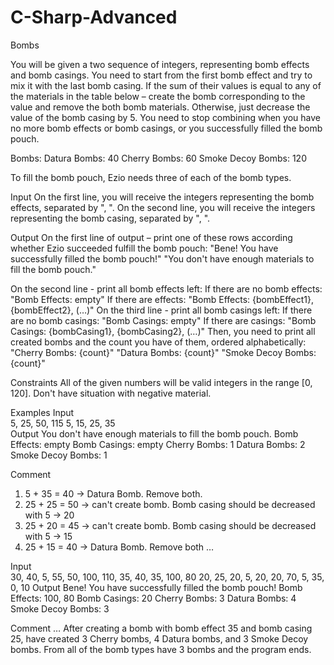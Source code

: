 # C-Sharp-Advanced

Bombs

You will be given a two sequence of integers, representing bomb effects and bomb casings.
You need to start from the first bomb effect and try to mix it with the last bomb casing. 
If the sum of their values is equal to any of the materials in the table below – 
create the bomb corresponding to the value and remove the both bomb materials. 
Otherwise, just decrease the value of the bomb casing by 5. 
You need to stop combining when you have no more bomb effects or bomb casings, or you successfully filled the bomb pouch.

Bombs:
Datura Bombs: 40
Cherry Bombs: 60
Smoke Decoy Bombs: 120

To fill the bomb pouch, Ezio needs three of each of the bomb types.

Input
On the first line, you will receive the integers representing the bomb effects, separated by ", ".
On the second line, you will receive the integers representing the bomb casing, separated by ", ".

Output
On the first line of output – print one of these rows according whether Ezio succeeded fulfill the bomb pouch:
"Bene! You have successfully filled the bomb pouch!"
"You don't have enough materials to fill the bomb pouch."

On the second line - print all bomb effects left:
If there are no bomb effects: "Bomb Effects: empty"
If there are effects: "Bomb Effects: {bombEffect1}, {bombEffect2}, (…)"
On the third line - print all bomb casings left:
If there are no bomb casings: "Bomb Casings: empty"
If there are casings: "Bomb Casings: {bombCasing1}, {bombCasing2}, (…)"
Then, you need to print all created bombs and the count you have of them, ordered alphabetically:
"Cherry Bombs: {count}"
"Datura Bombs: {count}"
"Smoke Decoy Bombs: {count}"

Constraints
All of the given numbers will be valid integers in the range [0, 120].
Don't have situation with negative material.

Examples
Input	
5, 25, 50, 115
5, 15, 25, 35	
Output
You don't have enough materials to fill the bomb pouch.
Bomb Effects: empty
Bomb Casings: empty
Cherry Bombs: 1
Datura Bombs: 2
Smoke Decoy Bombs: 1

Comment
1) 5 + 35 = 40 -> Datura Bomb. Remove both.
2) 25 + 25 = 50 -> can't create bomb. Bomb casing should be decreased with 5 -> 20
3) 25 + 20 = 45 -> can't create bomb. Bomb casing should be decreased with 5 -> 15
4) 25 + 15 = 40 -> Datura Bomb. Remove both
…

Input	
30, 40, 5, 55, 50, 100, 110, 35, 40, 35, 100, 80
20, 25, 20, 5, 20, 20, 70, 5, 35, 0, 10	
Output
Bene! You have successfully filled the bomb pouch!
Bomb Effects: 100, 80
Bomb Casings: 20
Cherry Bombs: 3
Datura Bombs: 4
Smoke Decoy Bombs: 3

Comment
…
After creating a bomb with bomb effect 35 and bomb casing 25, have created 3 Cherry bombs,
4 Datura bombs, and 3 Smoke Decoy bombs. From all of the bomb types have 3 bombs and the program ends.
